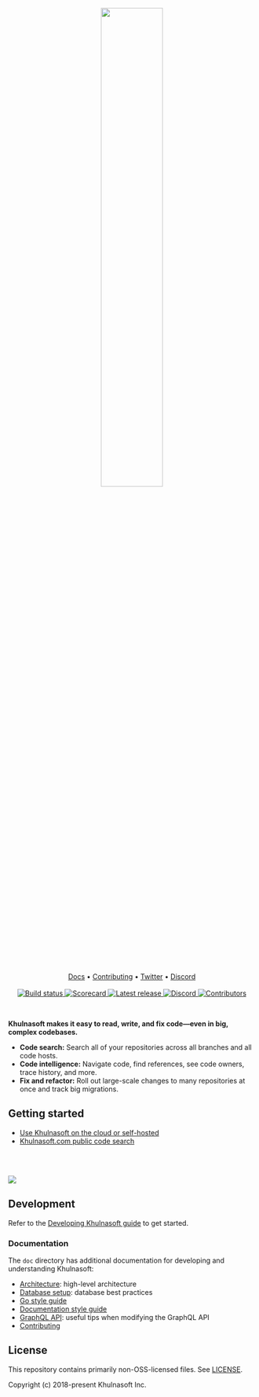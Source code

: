 <p align="center">
<a href="https://khulnasoft.com/" target="_blank">
<picture>
  <source media="(prefers-color-scheme: dark)" srcset="https://p21.p4.n0.cdn.getcloudapp.com/items/6qub2y6g/8c25cf68-2715-4f0e-9de6-26292fad604f.svg" width="50%">
  <img src="https://p21.p4.n0.cdn.getcloudapp.com/items/12u7NWXL/5e21725d-6e84-4ccd-8300-27bf9a050416.svg" width="50%">
</picture></a>
</p>

<p align="center">
    <a href="https://khulnasoft.com/docs">Docs</a> •
    <a href="https://khulnasoft.com/github.com/khulnasoft/khulnasoft/-/blob/CONTRIBUTING.md">Contributing</a> •
    <a href="https://twitter.com/khulnasoft">Twitter</a> •
    <a href="https://discord.gg/s2qDtYGnAE">Discord</a>
    <br /><br />
    <a href="https://buildkite.com/khulnasoft/khulnasoft">
        <img src="https://badge.buildkite.com/00bbe6fa9986c78b8e8591cffeb0b0f2e8c4bb610d7e339ff6.svg?branch=main" alt="Build status" />
    </a>
    <a href="https://api.securityscorecards.dev/projects/github.com/khulnasoft/khulnasoft">
        <img src="https://img.shields.io/ossf-scorecard/github.com/khulnasoft/khulnasoft?label=openssf%20scorecard" alt="Scorecard" />
    </a>
    <a href="https://github.com/khulnasoft/khulnasoft/releases/">
        <img src="https://img.shields.io/github/release/sourcegraph/Khulnasoft.svg" alt="Latest release" />
    </a>
    <a href="https://srcgr.ph/discord">
        <img src="https://img.shields.io/discord/969688426372825169?color=5765F2" alt="Discord" />
    </a>
    <a href="https://github.com/khulnasoft/khulnasoft/contributors/">
        <img src="https://img.shields.io/github/contributors/sourcegraph/Khulnasoft.svg?color=000000" alt="Contributors" />
    </a>
</p>
<br />

**Khulnasoft makes it easy to read, write, and fix code—even in big, complex codebases.**

- **Code search:** Search all of your repositories across all branches and all code hosts.
- **Code intelligence:** Navigate code, find references, see code owners, trace history, and more.
- **Fix and refactor:** Roll out large-scale changes to many repositories at once and track big migrations.

## Getting started

- [Use Khulnasoft on the cloud or self-hosted](https://khulnasoft.com/docs/)
- [Khulnasoft.com public code search](https://khulnasoft.com/search)

<br><br>

<img src="https://khulnasoft.com/home/banner.png" />

## Development

Refer to the [Developing Khulnasoft guide](https://docs-legacy.khulnasoft.com/dev) to get started.

### Documentation

The `doc` directory has additional documentation for developing and understanding Khulnasoft:

- [Architecture](./doc/dev/background-information/architecture/index.md): high-level architecture
- [Database setup](./doc/dev/background-information/postgresql.md): database best practices
- [Go style guide](./doc/dev/background-information/languages/go.md)
- [Documentation style guide](https://handbook.khulnasoft.com/engineering/product_documentation)
- [GraphQL API](./doc/api/graphql/index.md): useful tips when modifying the GraphQL API
- [Contributing](./CONTRIBUTING.md)

## License

This repository contains primarily non-OSS-licensed files. See [LICENSE](LICENSE).

Copyright (c) 2018-present Khulnasoft Inc.
